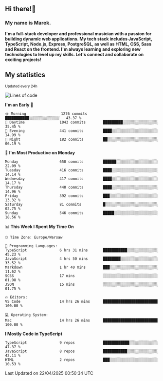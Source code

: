 ## Hi there!👋 ##
### My name is Marek. ###

**I'm a full-stack developer and professional musician with a passion for building dynamic web applications. My tech stack includes JavaScript, TypeScript, Node.js, Express, PostgreSQL, as well as HTML, CSS, Sass and React on the frontend. I'm always learning and exploring new technologies to level up my skills. Let's connect and collaborate on exciting projects!**

## My statistics ##
<sub>Updated every 24h</sub>
<!--START_SECTION:waka-->
![Lines of code](https://img.shields.io/badge/From%20Hello%20World%20I%27ve%20Written-224.4%20thousand%20lines%20of%20code-blue)

**I'm an Early 🐤** 

```text
🌞 Morning                1276 commits        ███████████░░░░░░░░░░░░░░   43.37 % 
🌆 Daytime                1043 commits        █████████░░░░░░░░░░░░░░░░   35.45 % 
🌃 Evening                441 commits         ████░░░░░░░░░░░░░░░░░░░░░   14.99 % 
🌙 Night                  182 commits         ██░░░░░░░░░░░░░░░░░░░░░░░   06.19 % 
```
📅 **I'm Most Productive on Monday** 

```text
Monday                   650 commits         ██████░░░░░░░░░░░░░░░░░░░   22.09 % 
Tuesday                  416 commits         ████░░░░░░░░░░░░░░░░░░░░░   14.14 % 
Wednesday                417 commits         ████░░░░░░░░░░░░░░░░░░░░░   14.17 % 
Thursday                 440 commits         ████░░░░░░░░░░░░░░░░░░░░░   14.96 % 
Friday                   392 commits         ███░░░░░░░░░░░░░░░░░░░░░░   13.32 % 
Saturday                 81 commits          █░░░░░░░░░░░░░░░░░░░░░░░░   02.75 % 
Sunday                   546 commits         █████░░░░░░░░░░░░░░░░░░░░   18.56 % 
```


📊 **This Week I Spent My Time On** 

```text
🕑︎ Time Zone: Europe/Warsaw

💬 Programming Languages: 
TypeScript               6 hrs 31 mins       ███████████░░░░░░░░░░░░░░   45.23 % 
JavaScript               4 hrs 50 mins       ████████░░░░░░░░░░░░░░░░░   33.52 % 
Markdown                 1 hr 40 mins        ███░░░░░░░░░░░░░░░░░░░░░░   11.62 % 
SCSS                     17 mins             ░░░░░░░░░░░░░░░░░░░░░░░░░   01.98 % 
JSON                     15 mins             ░░░░░░░░░░░░░░░░░░░░░░░░░   01.75 % 

🔥 Editors: 
VS Code                  14 hrs 26 mins      █████████████████████████   100.00 % 

💻 Operating System: 
Mac                      14 hrs 26 mins      █████████████████████████   100.00 % 
```

**I Mostly Code in TypeScript** 

```text
TypeScript               9 repos             ████████████░░░░░░░░░░░░░   47.37 % 
JavaScript               8 repos             ███████████░░░░░░░░░░░░░░   42.11 % 
HTML                     2 repos             ███░░░░░░░░░░░░░░░░░░░░░░   10.53 % 
```




 Last Updated on 22/04/2025 00:50:34 UTC
<!--END_SECTION:waka-->

<!--
**MarekSax/MarekSax** is a ✨ _special_ ✨ repository because its `README.md` (this file) appears on your GitHub profile.

Here are some ideas to get you started:

- 🔭 I’m currently working on ...
- 🌱 I’m currently learning ...
- 👯 I’m looking to collaborate on ...
- 🤔 I’m looking for help with ...
- 💬 Ask me about ...
- 📫 How to reach me: ...
- 😄 Pronouns: ...
- ⚡ Fun fact: ...
-->
